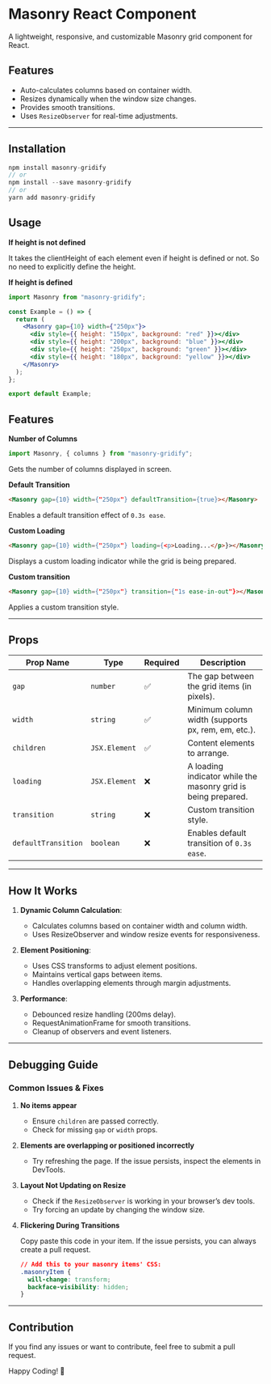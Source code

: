# Masonry React Component

A lightweight, responsive, and customizable Masonry grid component for React.

## Features

- Auto-calculates columns based on container width.
- Resizes dynamically when the window size changes.
- Provides smooth transitions.
- Uses `ResizeObserver` for real-time adjustments.

---

## Installation

```js
npm install masonry-gridify
// or
npm install --save masonry-gridify
// or
yarn add masonry-gridify
```

## Usage

**If height is not defined**

It takes the clientHeight of each element even if height is defined or not. So no need to explicitly define the height.

**If height is defined**

```jsx
import Masonry from "masonry-gridify";

const Example = () => {
  return (
    <Masonry gap={10} width={"250px"}>
      <div style={{ height: "150px", background: "red" }}></div>
      <div style={{ height: "200px", background: "blue" }}></div>
      <div style={{ height: "250px", background: "green" }}></div>
      <div style={{ height: "180px", background: "yellow" }}></div>
    </Masonry>
  );
};

export default Example;
```

## Features

**Number of Columns**

```jsx
import Masonry, { columns } from "masonry-gridify";
```

Gets the number of columns displayed in screen.

**Default Transition**

```html
<Masonry gap={10} width={"250px"} defaultTransition={true}></Masonry>
```

Enables a default transition effect of `0.3s ease`.

**Custom Loading**

```html
<Masonry gap={10} width={"250px"} loading={<p>Loading...</p>}></Masonry>
```

Displays a custom loading indicator while the grid is being prepared.

**Custom transition**

```html
<Masonry gap={10} width={"250px"} transition={"1s ease-in-out"}></Masonry>
```

Applies a custom transition style.

---

## Props

| Prop Name           | Type          | Required | Description                                                   |
| ------------------- | ------------- | -------- | ------------------------------------------------------------- |
| `gap`               | `number`      | ✅       | The gap between the grid items (in pixels).                   |
| `width`             | `string`      | ✅       | Minimum column width (supports px, rem, em, etc.).            |
| `children`          | `JSX.Element` | ✅       | Content elements to arrange.                                  |
| `loading`           | `JSX.Element` | ❌       | A loading indicator while the masonry grid is being prepared. |
| `transition`        | `string`      | ❌       | Custom transition style.                                      |
| `defaultTransition` | `boolean`     | ❌       | Enables default transition of `0.3s ease`.                    |

---

## How It Works

1. **Dynamic Column Calculation**:

   - Calculates columns based on container width and column width.
   - Uses ResizeObserver and window resize events for responsiveness.

2. **Element Positioning**:

   - Uses CSS transforms to adjust element positions.
   - Maintains vertical gaps between items.
   - Handles overlapping elements through margin adjustments.

3. **Performance**:

   - Debounced resize handling (200ms delay).
   - RequestAnimationFrame for smooth transitions.
   - Cleanup of observers and event listeners.

---

## Debugging Guide

### Common Issues & Fixes

1. **No items appear**

   - Ensure `children` are passed correctly.
   - Check for missing `gap` or `width` props.

1. **Elements are overlapping or positioned incorrectly**

   - Try refreshing the page. If the issue persists, inspect the elements in DevTools.

1. **Layout Not Updating on Resize**

   - Check if the `ResizeObserver` is working in your browser’s dev tools.
   - Try forcing an update by changing the window size.

1. **Flickering During Transitions**

   Copy paste this code in your item. If the issue persists, you can always create a pull request.

   ```css
   // Add this to your masonry items' CSS:
   .masonryItem {
     will-change: transform;
     backface-visibility: hidden;
   }
   ```

---

## Contribution

If you find any issues or want to contribute, feel free to submit a pull request.

Happy Coding! 🚀
